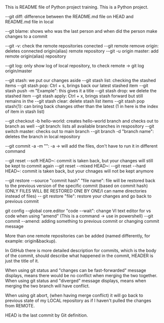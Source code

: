 This is README file of Python project training.
This is a Python project.

--git diff: difference between the README.md file on HEAD and README.md file in local

--git blame: shows who was the last person and when did the person make changes to a commit

--git -v: check the remote repositories conected
--git remote remove origin: deletes connected origin(alias) remote repository
--git -u origin master: add remote origin(alias) repository

--git log: only show log of local repository, to check remote -> git log origin/master

--git stash: we put our changes aside 
--git stash list: checking the stashed items
--git stash pop: Ctrl + s, brings back our latest stashed item
--git stash push -m "Example": this gives it a title
--git stash drop: we delete the stashed item
--git stash apply: Ctrl + x, brings stash forward but still remains in the 
--git stash clear: delete stash list items
--git stash pop stash{1}: can bring back changes other than the latest (1 in here is the index of item in stash list)

--git checkout -b hello-world: creates hello-world branch and checks out to branch as well
--git branch: lists all available branches in respository
--git switch master: checks out to main branch
--git branch -d "branch name": deletes the branch in local repository

--git commit -a -m "": -a -> will add the files, don't have to run it in different command

--git reset --soft HEAD~: commit is taken back, but your changes will still be kept to commit again
--git reset --mixed HEAD~: 
--git reset --hard HEAD~: commit is taken back, but your chnages will not be kept anymore

--git restore --source "commit hash" "file name": file will be restored back to the previous version of the specific commit (based on commit hash) (ONLY FILES WILL BE RESTORED ONE BY ONE/I can name directories instead of files)
-- git restore "file": restore your changes and go back to previous commit

git config --global core.editor "code --wait": change VI text editor for vs code when using "amend" (This is a command -> use in powershell)
--git commit --amend: adding something to previous commit or changing commit message

More than one remote repositories can be added (named differently, for example: origin&backup).

In GitHub there is more detailed description for commits, which is the body of the commit, should describe what happened in the commit, HEADER is just the title of it.

When using git status and "changes can be fast-forwarded" message displays, means there would be no conflict when merging the two together.
When using git status and "diverged" message displays, means when merging the two branch will have conflict.

When using git abort, (when having merge conflict) it will go back to previous state of my LOCAL repository as if I haven't pulled the changes from REMOTE.

HEAD is the last commit by Git definition.

